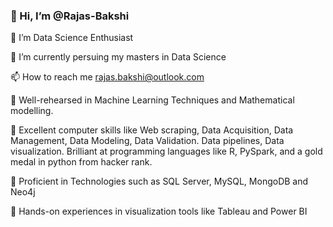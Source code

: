 
### 👋 Hi, I’m @Rajas-Bakshi


👀 I’m Data Science Enthusiast


🌱 I’m currently persuing my masters in Data Science  


📫 How to reach me rajas.bakshi@outlook.com


:pushpin: Well-rehearsed in Machine Learning Techniques and Mathematical modelling. 


:pushpin: Excellent computer skills like Web scraping, Data Acquisition, Data Management, Data Modeling, Data Validation. Data pipelines, Data visualization. Brilliant at programming languages like R, PySpark, and a gold medal in python from hacker rank.


:pushpin: Proficient in Technologies such as SQL Server, MySQL, MongoDB and Neo4j


:pushpin: Hands-on experiences in visualization tools like Tableau and Power BI



